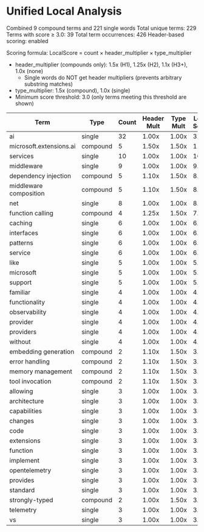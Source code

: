 # Unified Local Analysis

Combined 9 compound terms and 221 single words
Total unique terms: 229
Terms with score ≥ 3.0: 39
Total term occurrences: 426
Header-based scoring: enabled

Scoring formula: LocalScore = count × header_multiplier × type_multiplier
- header_multiplier (compounds only): 1.5x (H1), 1.25x (H2), 1.1x (H3+), 1.0x (none)
  - Single words do NOT get header multipliers (prevents arbitrary substring matches)
- type_multiplier: 1.5x (compound), 1.0x (single)
- Minimum score threshold: 3.0 (only terms meeting this threshold are shown)

| Term | Type | Count | Header Mult | Type Mult | Local Score |
|------|------|-------|-------------|-----------|-------------|
| ai | single | 32 | 1.00x | 1.00x | 32.0 |
| microsoft.extensions.ai | compound | 5 | 1.50x | 1.50x | 11.2 |
| services | single | 10 | 1.00x | 1.00x | 10.0 |
| middleware | single | 9 | 1.00x | 1.00x | 9.0 |
| dependency injection | compound | 5 | 1.10x | 1.50x | 8.2 |
| middleware composition | compound | 5 | 1.10x | 1.50x | 8.2 |
| net | single | 8 | 1.00x | 1.00x | 8.0 |
| function calling | compound | 4 | 1.25x | 1.50x | 7.5 |
| caching | single | 6 | 1.00x | 1.00x | 6.0 |
| interfaces | single | 6 | 1.00x | 1.00x | 6.0 |
| patterns | single | 6 | 1.00x | 1.00x | 6.0 |
| service | single | 6 | 1.00x | 1.00x | 6.0 |
| like | single | 5 | 1.00x | 1.00x | 5.0 |
| microsoft | single | 5 | 1.00x | 1.00x | 5.0 |
| support | single | 5 | 1.00x | 1.00x | 5.0 |
| familiar | single | 4 | 1.00x | 1.00x | 4.0 |
| functionality | single | 4 | 1.00x | 1.00x | 4.0 |
| observability | single | 4 | 1.00x | 1.00x | 4.0 |
| provider | single | 4 | 1.00x | 1.00x | 4.0 |
| providers | single | 4 | 1.00x | 1.00x | 4.0 |
| without | single | 4 | 1.00x | 1.00x | 4.0 |
| embedding generation | compound | 2 | 1.10x | 1.50x | 3.3 |
| error handling | compound | 2 | 1.10x | 1.50x | 3.3 |
| memory management | compound | 2 | 1.10x | 1.50x | 3.3 |
| tool invocation | compound | 2 | 1.10x | 1.50x | 3.3 |
| allowing | single | 3 | 1.00x | 1.00x | 3.0 |
| architecture | single | 3 | 1.00x | 1.00x | 3.0 |
| capabilities | single | 3 | 1.00x | 1.00x | 3.0 |
| changes | single | 3 | 1.00x | 1.00x | 3.0 |
| code | single | 3 | 1.00x | 1.00x | 3.0 |
| extensions | single | 3 | 1.00x | 1.00x | 3.0 |
| function | single | 3 | 1.00x | 1.00x | 3.0 |
| implement | single | 3 | 1.00x | 1.00x | 3.0 |
| opentelemetry | single | 3 | 1.00x | 1.00x | 3.0 |
| provides | single | 3 | 1.00x | 1.00x | 3.0 |
| standard | single | 3 | 1.00x | 1.00x | 3.0 |
| strongly-typed | compound | 2 | 1.00x | 1.50x | 3.0 |
| telemetry | single | 3 | 1.00x | 1.00x | 3.0 |
| vs | single | 3 | 1.00x | 1.00x | 3.0 |
